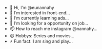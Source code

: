 - 👋 Hi, I’m @eunannahy
- 👀 I’m interested in front-end...
- 🌱 I’m currently learning ads...
- 💞️ I’m looking for a opportunity on job...
- 📫 How to reach me instagram @nannahy...
- 😄 Hobbys: Series and movies...
- ⚡ Fun fact: I am sing and play...

<!---
eunannahy/eunannahy is a ✨ special ✨ repository because its `README.md` (this file) appears on your GitHub profile.
You can click the Preview link to take a look at your changes.
--->
